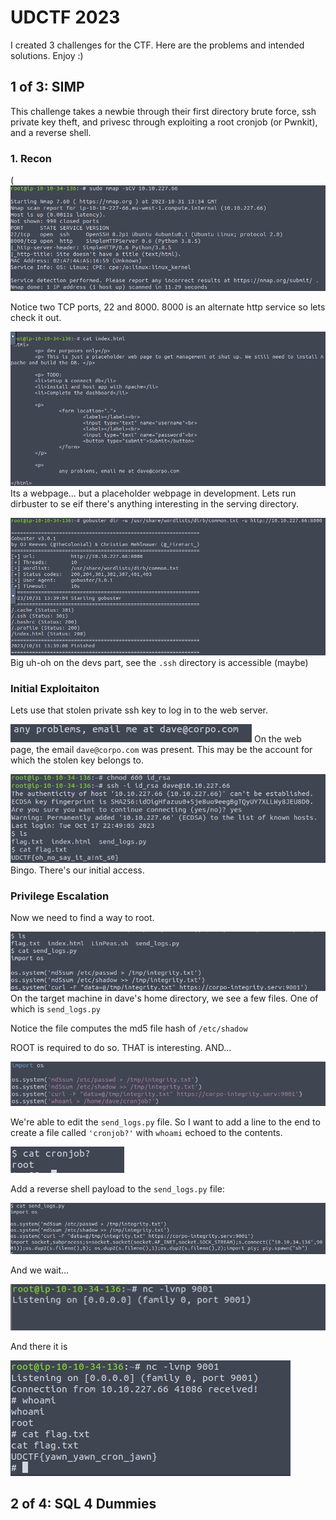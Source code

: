 # UDCTF 2023

I created 3 challenges for the CTF. Here are the problems and intended solutions. Enjoy :)

## 1 of 3: SIMP
This challenge takes a newbie through their first directory brute force, ssh private key theft, and privesc through exploiting a root cronjob (or Pwnkit), and a reverse shell.

### 1. Recon

(![Alt text](image.png)

Notice two TCP ports, 22 and 8000. 8000 is an alternate http service so lets check it out. 

![Alt text](image-1.png)
Its a webpage... but a placeholder webpage in development. Lets run dirbuster to se eif there's anything interesting in the serving directory.

![Alt text](image-2.png)
Big uh-oh on the devs part, see the `.ssh` directory is accessible (maybe)

### Initial Exploitaiton

Lets use that stolen private ssh key to log in to the web server. 

![Alt text](image-3.png)
On the web page, the email `dave@corpo.com` was present. This may be the account for which the stolen key belongs to. 

![Alt text](image-4.png)
Bingo. There's our initial access.

### Privilege Escalation

Now we need to find a way to root.

![Alt text](image-5.png)
On the target machine in dave's home directory, we see a few files. One of which is `send_logs.py`

Notice the file computes the md5 file hash of `/etc/shadow`

ROOT is required to do so. THAT is interesting. AND...

![Alt text](image-6.png)

We're able to edit the `send_logs.py` file. So I want to add a line to the end to create a file called `'cronjob?'` with `whoami` echoed to the contents.

![Alt text](image-7.png)

Add a reverse shell payload to the `send_logs.py` file:

![Alt text](image-8.png)

And we wait... 

![Alt text](image-9.png)

And there it is 

![Alt text](image-10.png)


## 2 of 4: SQL 4 Dummies





